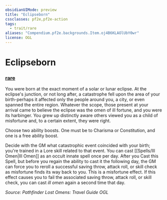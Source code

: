 ```yaml
---
obsidianUIMode: preview
title: "Eclipseborn"
cssclasses: pf2e,pf2e-action
tags:
  - trait/rare
aliases: "Compendium.pf2e.backgrounds.Item.oj4B6KLAOlUbY0wr"
license: OGL
---
```

# Eclipseborn

### [rare](rare "Rare Rarity Trait")






You were born at the exact moment of a solar or lunar eclipse. At the eclipse's junction, or not long after, a catastrophe fell upon the area of your birth-perhaps it affected only the people around you, a city, or even spanned the entire region. Whatever the scope, those present at your arrival came to believe the eclipse was the omen of ill fortune, and you were its harbinger. You grew up distinctly aware others viewed you as a child of misfortune and, to a certain extent, they were right.

Choose two ability boosts. One must be to Charisma or Constitution, and one is a free ability boost.

Decide with the GM what catastrophic event coincided with your birth; you're trained in a Lore skill related to that event. You can cast [[Spells/Ill Omen|Ill Omen]] as an occult innate spell once per day. After you Cast this Spell, but before you regain the ability to cast it the following day, the GM can force you to reroll a successful saving throw, attack roll, or skill check as misfortune finds its way back to you. This is a misfortune effect. If this effect causes you to fail the associated saving throw, attack roll, or skill check, you can cast _ill omen_ again a second time that day.

*Source: Pathfinder Lost Omens: Travel Guide*
*OGL*